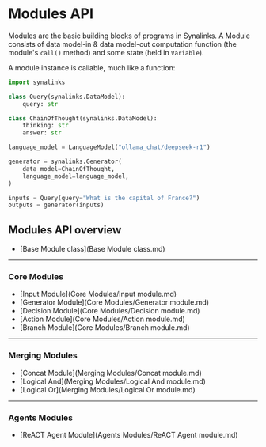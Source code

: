 # Modules API

Modules are the basic building blocks of programs in Synalinks. A Module consists of data model-in & data model-out computation function (the module's `call()` method) and some state (held in `Variable`).

A module instance is callable, much like a function:

``` py
import synalinks

class Query(synalinks.DataModel):
    query: str

class ChainOfThought(synalinks.DataModel):
    thinking: str
    answer: str

language_model = LanguageModel("ollama_chat/deepseek-r1")

generator = synalinks.Generator(
    data_model=ChainOfThought,
    language_model=language_model,
)

inputs = Query(query="What is the capital of France?")
outputs = generator(inputs)
```

## Modules API overview

- [Base Module class](Base Module class.md)

---

### Core Modules

- [Input Module](Core Modules/Input module.md)
- [Generator Module](Core Modules/Generator module.md)
- [Decision Module](Core Modules/Decision module.md)
- [Action Module](Core Modules/Action module.md)
- [Branch Module](Core Modules/Branch module.md)

---

### Merging Modules

- [Concat Module](Merging Modules/Concat module.md)
- [Logical And](Merging Modules/Logical And module.md)
- [Logical Or](Merging Modules/Logical Or module.md)

---

### Agents Modules

- [ReACT Agent Module](Agents Modules/ReACT Agent module.md)